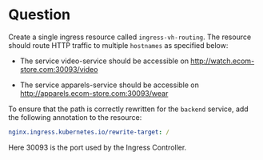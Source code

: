 # Question

Create a single ingress resource called `ingress-vh-routing`. The resource should
route HTTP traffic to multiple `hostnames` as specified below:

- The service video-service should be accessible on <http://watch.ecom-store.com:30093/video>

- The service apparels-service should be accessible on <http://apparels.ecom-store.com:30093/wear>

To ensure that the path is correctly rewritten for the `backend` service, add
the following annotation to the resource:

```yaml
nginx.ingress.kubernetes.io/rewrite-target: /
```

Here 30093 is the port used by the Ingress Controller.
